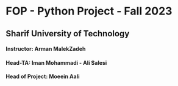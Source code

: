 # FOP - Python Project - Fall 2023
## Sharif University of Technology
#### Instructor: Arman MalekZadeh
#### Head-TA: Iman Mohammadi - Ali Salesi
#### Head of Project: Moeein Aali

